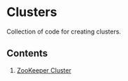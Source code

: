 # Clusters
Collection of code for creating clusters.

## Contents
1. [ZooKeeper Cluster](ZooKeeper)
